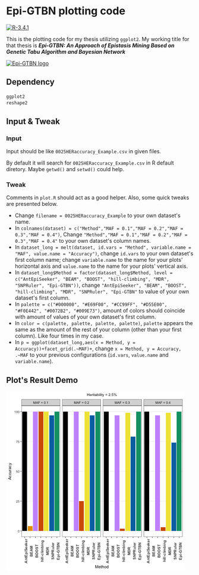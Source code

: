 # Epi-GTBN plotting code

[![R-3.4.1](https://img.shields.io/badge/R-3.4.1-green.svg)](https://cran.r-project.org)

This is the plotting code for my thesis utilizing `ggplot2`. My working title for that thesis is ***Epi-GTBN: An Approach of Epistasis Mining Based on Genetic Tabu Algorithm and Bayesian Network***

<a href="https://github.com/Epi-GTBN">
  <img src="https://sgyzetrov.github.io/images/epiGTBN-horizontal.png" alt="Epi-GTBN logo" title="An Approach of Epistasis Mining Based on Genetic Tabu Algorithm and Bayesian Network" height = 100px>
</a>

## Dependency

```R
ggplot2
reshape2
```

## Input & Tweak

### Input

Input should be like `0025HERaccuracy_Example.csv` in given files.

By default it will search for `0025HERaccuracy_Example.csv` in R default diretory. Maybe `getwd()` and `setwd()` could help.

### Tweak

Comments in `plot.R` should act as a good helper. Also, some quick tweaks are presented below.

- Change `filename = 0025HERaccuracy_Example` to your own dataset's name. 
- In `colnames(dataset) = c("Method","MAF = 0.1","MAF = 0.2","MAF = 0.3","MAF = 0.4")`, Change `"Method","MAF = 0.1","MAF = 0.2","MAF = 0.3","MAF = 0.4"` to your own dataset's column names.
- In `dataset_long = melt(dataset, id.vars = "Method", variable.name = "MAF", value.name = "Accuracy")`, change `id.vars` to your own dataset's first column name; change `variable.name` to the name for your plots' horizontal axis and `value.name` to the name for your plots' vertical axis.
- In `dataset_long$Method = factor(dataset_long$Method, level = c("AntEpiSeeker", "BEAM", "BOOST", "hill-climbing", "MDR", "SNPRuler", "Epi-GTBN"))`, change `"AntEpiSeeker", "BEAM", "BOOST", "hill-climbing", "MDR", "SNPRuler", "Epi-GTBN"` to value of your own dataset's first column.
- In `palette = c("#000000", "#E69F00", "#CC99FF", "#D55E00", "#F0E442", "#0072B2", "#009E73")`, amount of colors should coincide with amount of values of your own dataset's first column.
- In `color = c(palette, palette, palette, palette)`, `palette` appears the same as the amount of the rest of your column (other than your first column). Like four times in my case.
- In `p = ggplot(dataset_long,aes(x = Method, y = Accuracy))+facet_grid(.~MAF)+`, change `x = Method, y = Accuracy, .~MAF` to your previous configurations (`id.vars`, `value.name` and `variable.name`).


## Plot's Result Demo

![0025HERaccuracy_ExampleAccuracy.png](https://github.com/Epi-GTBN/Epi-GTBN_result_plotting/blob/master/0025HERaccuracy_ExampleAccuracy.png)

